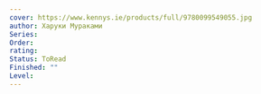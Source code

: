 ```yaml
---
cover: https://www.kennys.ie/products/full/9780099549055.jpg
author: Харуки Мураками
Series: 
Order: 
rating: 
Status: ToRead
Finished: ""
Level:
---
```








